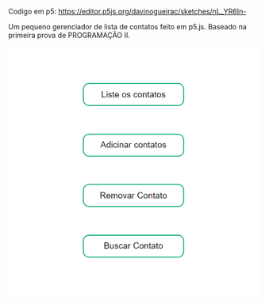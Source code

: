 Codigo em p5: https://editor.p5js.org/davinogueirac/sketches/nL_YR6In-

Um pequeno gerenciador de lista de contatos feito em p5.js.
Baseado na primeira prova de PROGRAMAÇÃO II.

![alt text](image.png)